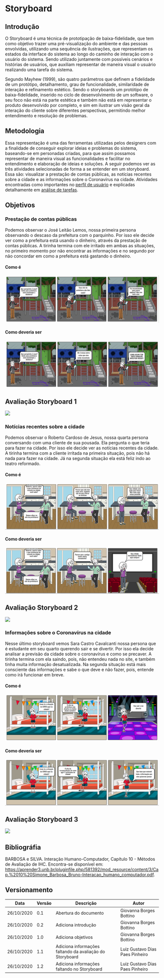 # Storyboard
## Introdução

 O Storyboard é uma técnica de prototipação de baixa-fidelidade, que  tem como objetivo trazer uma pré-visualização do ambiente e das pessoas envolvidas, utilizando uma sequência de ilustrações, que representam os estados da interface do sistema ao longo do caminho de interação com o usuário do sistema. Sendo utilizado juntamente com possíveis cenários e histórias de usuários, que auxiliam representar de maneira visual o usuário realizando uma tarefa do sistema.
 
 Segundo Mayhew (1999), são quatro parâmetros que definem a fidelidade de um protótipo, detalhamento, grau de funcionalidade, similaridade de interação e refinamento estético. Sendo o storyboards um protótipo de baixa-fidelidade, inserido no ciclo de desenvolvimento de um software, o seu foco não está na parte estética e também não está em representar o produto desenvolvido por completo, e sim em ilustrar um visão geral da interação do cliente sobre diferentes perspectivas, permitindo melhor entendimento e resolução de problemas.

## Metodologia

 Essa representação é uma das ferramentas utilizadas pelos designers com a finalidade de conseguir explorar ideias e problemas do sistema, baseando-se em personadas criadas, para que assim possamos representar de maneira visual as funcionalidades e facilitar no entendimento e elaboração de ideias e soluções. A seguir podemos ver as três atividades selecionadas de forma a se entender em um storyboard. Essa são: visualizar a prestação de contas públicas, as notícias recentes sobre a cidade e as informações sobre o Coronavírus na cidade. Atividades encontradas como importantes no [perfil de usuário](perfil_de_usuario.md) e explicadas detalhamente em [análise de tarefas](analise_de_tarefas.md).

## Objetivos 

### Prestação de contas públicas

Podemos observar o José Leitão Lemos, nossa primeira persona observando o descaso da prefeitura com o parquinho. Por isso ele decide ver como a prefeitura está usando o dinheiro, através da prestação de contas públicas. A tirinha termina com ele irritado em ambas as situações, no primeiro momento por não encontrar as informações e no segundo por não concordar em como a prefeitura está gastando o dinheiro. 
#### Como é
![Storyboard 1 de contas publicas](../../img/storyboard/storyboard_contas_1.png)

#### Como deveria ser
![Storyboard 2 de contas publicas](../../img/storyboard/storyboard_contas_2.png)

## Avaliação Storyboard 1

<img src="https://docs.google.com/drawings/d/e/2PACX-1vQHYu2nkrCXhHtDekPYBw4b_GtgMyWgsq4tE8OVyGhE02BN_gr0mTloIiAhw-FfeZBVXM_-zD1RNN_G/pub?w=960&amp;h=740">

### Notícias recentes sobre a cidade

Podemos observar o Roberto Cardoso de Jesus, nossa quarta persona conversando com uma cliente de sua pousada. Ela pergunta o que teria para fazer na cidade. Por isso ele decide ver as notícias recentes da cidade. A tirinha termina com a cliente irritada na primeira situação, pois não há nada para fazer na cidade. Já na segunda situação ela está feliz indo ao teatro reformado.  
#### Como é
![Storyboard 1 de notícias](../../img/storyboard/storyboard_noticias_1.png)

#### Como deveria ser
![Storyboard 2 de notícias](../../img/storyboard/storyboard_noticias_2.png)

## Avaliação Storyboard 2

<img src="https://docs.google.com/drawings/d/e/2PACX-1vRYIU3M80-5xzJbtyDq9NSykLI6yKn_L6kv2Hciefng5x0nrbsSJ2CwNvSFdIExi3N501QUSlE8Uib7/pub?w=938&amp;h=689">

### Informações sobre o Coronavírus na cidade

Nesse último storyboard vemos Sara Castro Cavalcanti nossa persona que é estudante em seu quarto querendo sair e se divertir. Por isso ela decide analisar a previsão da cidade sobre o coronavírus e como se precaver. A tirinha termina com ela saindo, pois, não entendeu nada no site, e também tinha muita informação desatualizada. Na segunda situação está mais consciente das informações e sabe o que deve e não fazer, pois, entende como irá funcionar em breve.

#### Como é
![Storyboard 1 de COVID](../../img/storyboard/storyboard_covid_1.png)

#### Como deveria ser
![Storyboard 2 de COVID](../../img/storyboard/storyboard_covid_2.png)

## Avaliação Storyboard 3

<img src="https://docs.google.com/drawings/d/e/2PACX-1vRZhQ-1T3pSNLyBl-jyazKibwR5ke_ws9qeOyi8VSWPW77Brs8uwOZuOBJKa7_DH0rDIagKBqWV7fPB/pub?w=938&amp;h=689">

## Bibliográfia

BARBOSA e SILVA. Interação Humano-Computador, Capítulo 10 - Métodos de Avaliação de IHC.
Encontra-se disponível em: https://aprender3.unb.br/pluginfile.php/581392/mod_resource/content/3/Cap.%2010%20Simone_Barbosa_Bruno-Interacao_humano_computador.pdf.

## Versionamento

| Data | Versão | Descrição | Autor |
|------|------|------|------|
|26/10/2020|0.1|Abertura do documento |Giovanna Borges Bottino|
|26/10/2020|0.2|Adiciona introdução |Giovanna Borges Bottino|
|26/10/2020|1.0|Adiciona objetivos |Giovanna Borges Bottino|
|26/10/2020|1.1|Adiciona informações faltando da avaliação do Storyboard |Luiz Gustavo Dias Paes Pinheiro|
|26/10/2020|1.2|Adiciona informações faltando no Storyboard |Luiz Gustavo Dias Paes Pinheiro|

